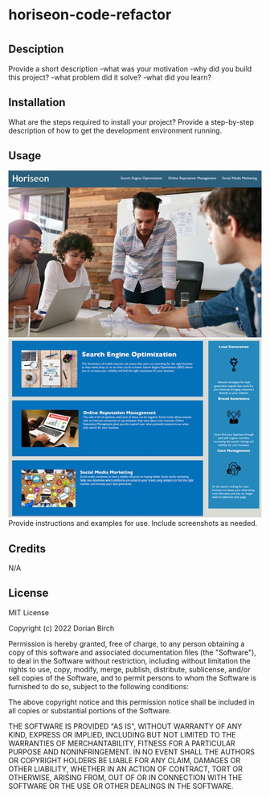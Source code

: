 # horiseon-code-refactor
# <Your-Project-Title>

## Desciption
Provide a short description
-what was your motivation
-why did you build this project?
-what problem did it solve?
-what did you learn?


## Installation

What are the steps required to install your project? Provide a step-by-step description of how to get the development environment running.

## Usage

<img src="assets\vs code pics\horiseon 1.jpg" alt="1stimage"> 

<img src="assets\vs code pics\horiseon 2.jpg" alt="2ndimage"> 
Provide instructions and examples for use. Include screenshots as needed.

 
## Credits
N/A


## License
MIT License

Copyright (c) 2022 Dorian Birch

Permission is hereby granted, free of charge, to any person obtaining a copy
of this software and associated documentation files (the "Software"), to deal
in the Software without restriction, including without limitation the rights
to use, copy, modify, merge, publish, distribute, sublicense, and/or sell
copies of the Software, and to permit persons to whom the Software is
furnished to do so, subject to the following conditions:

The above copyright notice and this permission notice shall be included in all
copies or substantial portions of the Software.

THE SOFTWARE IS PROVIDED "AS IS", WITHOUT WARRANTY OF ANY KIND, EXPRESS OR
IMPLIED, INCLUDING BUT NOT LIMITED TO THE WARRANTIES OF MERCHANTABILITY,
FITNESS FOR A PARTICULAR PURPOSE AND NONINFRINGEMENT. IN NO EVENT SHALL THE
AUTHORS OR COPYRIGHT HOLDERS BE LIABLE FOR ANY CLAIM, DAMAGES OR OTHER
LIABILITY, WHETHER IN AN ACTION OF CONTRACT, TORT OR OTHERWISE, ARISING FROM,
OUT OF OR IN CONNECTION WITH THE SOFTWARE OR THE USE OR OTHER DEALINGS IN THE
SOFTWARE.


